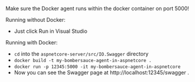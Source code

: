 Make sure the Docker agent runs within the docker container on port 5000!

Running without Docker:
- Just click Run in Visual Studio

Running with Docker:
- `cd` into the `aspnetcore-server/src/IO.Swagger` directory
- `docker build -t my-bombersauce-agent-in-aspnetcore .`
- `docker run -p 12345:5000 -it my-bombersauce-agent-in-aspnetcore`
- Now you can see the Swagger page at http://localhost:12345/swagger .
